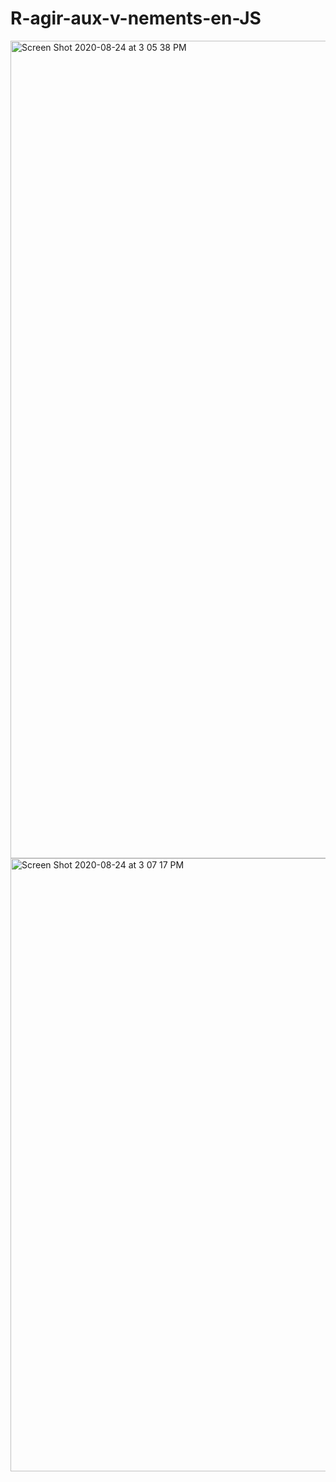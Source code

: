 # R-agir-aux-v-nements-en-JS
<img width="1308" alt="Screen Shot 2020-08-24 at 3 05 38 PM" src="https://user-images.githubusercontent.com/44788022/91048023-4dae5e80-e61b-11ea-8b59-fab9b3e50654.png">

<img width="981" alt="Screen Shot 2020-08-24 at 3 07 17 PM" src="https://user-images.githubusercontent.com/44788022/91048176-89e1bf00-e61b-11ea-833d-f230b8223898.png">
